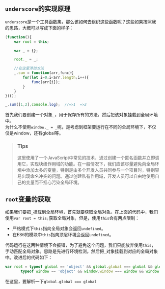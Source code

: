 ## `underscore`的实现原理
`underscore`是一个工具函数集，那么该如何去组织这些函数呢？这些如果按照我的思路，大概可以写成下面的样子：
```javascript
(function(){
	var root = this;

	var _ = {};

	root._ = _;

	//在这里添加方法
	_.sum = function(arr,func){
		for(let i=0;i<arr.length;i++){
			func(arr[i]);
		}
	}
})();

_.sum([1,2],console.log);  //=>1  =>2
```
首先我们要创建一个对象`_`，用于保存所有的方法，然后把该对象挂载到全局环境中。  
为什么不使用`window._ = _`呢，是考虑到框架要运行在不同的全局环境下，不仅仅是window，还有global等。 

>### Tips
>这里使用了一个JavaScript中常见的技术，通过创建一个匿名函数并立即调用它，实现块级作用域的功能。在一般情况下，我们应该尽量避免向全局环境中添加太多的变量，特别是由多个开发人员共同参与一个项目时，特别容易出现命名冲突的问题。通过创建私有作用域，开发人员可以自由地使用自己的变量而不担心污染全局环境。

## `root`变量的获取
如果我们要把`_`挂载到全局环境，首先就要获取全局对象。在上面的代码中，我们使用`var root = this;`获取全局对象，但是，使用`this`会有两点限制：
+ 严格模式下`this`指向全局对象会返回`undefined`。
+ 在ES6的模块中`this`指向顶层环境会返回`undefined`。

代码运行在这两种情境下会报错，为了避免这个问题，我们只能放弃使用`this`，手动匹配全局对象。思路是先进行环境检测，然后把`_`对象挂载到对应的全局对象中。改进后的代码如下：
```javascript
var root = typeof global == 'object' && global.global === global && global ||
	   typeof window == 'object' && window.window === window && window ||
```
在这里，要解析一下`global.global === global`
